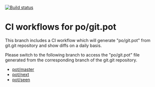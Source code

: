 [![Build status](https://github.com/git-l10n/pot-changes/actions/workflows/git-pot.yml/badge.svg)](https://github.com/git-l10n/pot-changes/actions/workflows/git-pot.yml)

CI workflows for po/git.pot
===========================

This branch includes a CI workflow which will generate "po/git.pot" from
git.git repository and show diffs on a daily basis.

Please switch to the following branch to access the "po/git.pot" file
generated from the corresponding branch of the git.git repository.

 * [pot/master](../../tree/pot/master)
 * [pot/next](../../tree/pot/next)
 * [pot/seen](../../tree/pot/seen)
